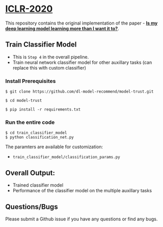 # [ICLR-2020](https://openreview.net/forum?id=B1lf4yBYPr)

This repository contains the original implementation of the paper - **[Is my deep learning model learning more than I want it to?](https://openreview.net/forum?id=B1lf4yBYPr)**.

## Train Classifier Model

 - This is `Step 4` in the overall pipeline.
 - Train neural network classifier model for other auxillary tasks (can replace this with custom classifier)

### Install Prerequisites

```
$ git clone https://github.com/dl-model-recommend/model-trust.git

$ cd model-trust

$ pip install -r requirements.txt
```

### Run the entire code

```
$ cd train_classifier_model
$ python classification_net.py
```
The paramters are available for customization:
 - `train_classifier_model/classification_params.py`


## Overall Output:
 - Trained classifier model
 - Performance of the classifier model on the multiple auxillary tasks

## Questions/Bugs

Please submit a Github issue if you have any questions or find any bugs.